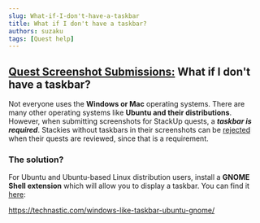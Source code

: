 ```yaml
---
slug: What-if-I-don't-have-a-taskbar
title: What if I don't have a taskbar?
authors: suzaku
tags: [Quest help]
---
```


## <u>Quest Screenshot Submissions:</u> What if I don't have a taskbar? 

Not everyone uses the **Windows or Mac** operating systems. There are many other operating systems like **Ubuntu and their distributions**. However, when submitting screenshots for StackUp quests, a ***taskbar is required***. Stackies without taskbars in their screenshots can be <u>rejected</u> when their quests are reviewed, since that is a requirement. 

### The solution?

 For Ubuntu and Ubuntu-based Linux distribution users, install a **GNOME Shell extension** which will allow you to display a taskbar. You can find it [here](https://technastic.com/windows-like-taskbar-ubuntu-gnome/):
 
 https://technastic.com/windows-like-taskbar-ubuntu-gnome/
